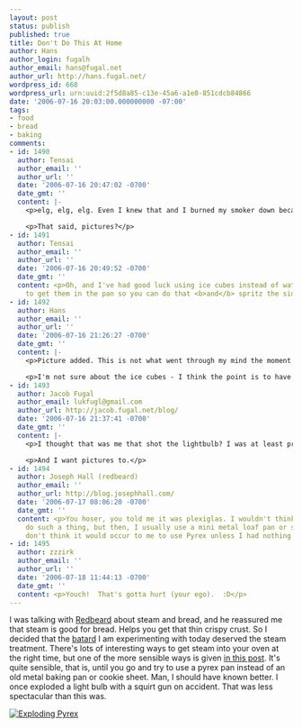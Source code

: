 ```yaml
---
layout: post
status: publish
published: true
title: Don't Do This At Home
author: Hans
author_login: fugalh
author_email: hans@fugal.net
author_url: http://hans.fugal.net/
wordpress_id: 668
wordpress_url: urn:uuid:2f5d8a85-c13e-45a6-a1e0-851cdcb84866
date: '2006-07-16 20:03:00.000000000 -07:00'
tags:
- food
- bread
- baking
comments:
- id: 1490
  author: Tensai
  author_email: ''
  author_url: ''
  date: '2006-07-16 20:47:02 -0700'
  date_gmt: ''
  content: |-
    <p>elg, elg, elg. Even I knew that and I burned my smoker down because I forgot to soak the wood chips. That's sad.</p>

    <p>That said, pictures?</p>
- id: 1491
  author: Tensai
  author_email: ''
  author_url: ''
  date: '2006-07-16 20:49:52 -0700'
  date_gmt: ''
  content: <p>Oh, and I've had good luck using ice cubes instead of water. It's quicker
    to get them in the pan so you can do that <b>and</b> spritz the side of the oven.</p>
- id: 1492
  author: Hans
  author_email: ''
  author_url: ''
  date: '2006-07-16 21:26:27 -0700'
  date_gmt: ''
  content: |-
    <p>Picture added. This is not what went through my mind the moment it exploded: "What happened?!!" No, what went through my mind was "Ah, I'm an idiot."</p>

    <p>I'm not sure about the ice cubes - I think the point is to have lots of steam for the first 5 or 10 minutes and then not much at all for the rest of the time. Ice cubes would put off steam for longer I think. In any case, it's easy to pour in water quickly, IMHO.</p>
- id: 1493
  author: Jacob Fugal
  author_email: lukfugl@gmail.com
  author_url: http://jacob.fugal.net/blog/
  date: '2006-07-16 21:37:41 -0700'
  date_gmt: ''
  content: |-
    <p>I thought that was me that shot the lightbulb? I was at least present -- I've got the scar to prove it. Hot glass chips on your arm leave a pretty good sear. :)</p>

    <p>And I want pictures to.</p>
- id: 1494
  author: Joseph Hall (redbeard)
  author_email: ''
  author_url: http://blog.josephhall.com/
  date: '2006-07-17 08:06:20 -0700'
  date_gmt: ''
  content: <p>You hoser, you told me it was plexiglas. I wouldn't think Pyrex would
    do such a thing, but then, I usually use a mini metal loaf pan or something. I
    don't think it would occur to me to use Pyrex unless I had nothing else available.</p>
- id: 1495
  author: zzzirk
  author_email: ''
  author_url: ''
  date: '2006-07-18 11:44:13 -0700'
  date_gmt: ''
  content: <p>Youch!  That's gotta hurt (your ego).  :D</p>
---
```

<p>I was talking with <a href="http://blog.josephhall.com/">Redbeard</a> about steam and bread, and he reassured me that
steam is good for bread. Helps you get that thin crispy crust. So I decided that the <a href="http://www.engrish.com/detail.php?imagename=Batard.jpg&amp;category=Snacks&amp;date=2001-10-16">batard</a> I am experimenting with today deserved the steam treatment. There's lots
of interesting ways to get steam into your oven at the right time, but one of
the more sensible ways is given <a href="http://www.thefreshloaf.com/lessons/tentips_1_steam">in this
post</a>. It's quite
sensible, that is, until you go and try to use a pyrex pan instead of an
old metal baking pan or cookie sheet. Man, I should have known better. I once
exploded a light bulb with a squirt gun on accident. That was less spectacular
than this was.</p>

<p><a href="http://www.flickr.com/photos/fugalh/191364258/"><img src="http://static.flickr.com/44/191364258_6dfbc431b1_m.jpg" alt="Exploding Pyrex"/></a></p>
